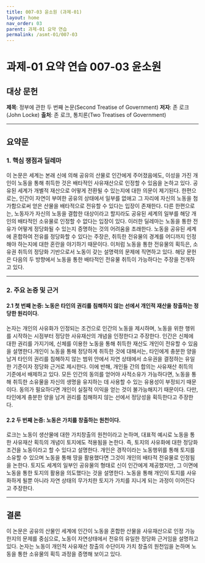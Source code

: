 ```yaml
---
title: 007-03 윤소원 (과제-01)
layout: home
nav_order: 03
parent: 과제-01 요약 연습
permalink: /asmt-01/007-03
---
```


# 과제-01 요약 연습 007-03 윤소원 

## 대상 문헌  
**제목**: 정부에 관한 두 번째 논문(Second Treatise of Government)
**저자**: 존 로크(John Locke)
**출처**: 존 로크, 통치론(Two Treatises of Government)

---

## 요약문  

### 1. 핵심 쟁점과 딜레마  
이 논문은 세계는 본래 신에 의해 공유의 산물로 인간에게 주어졌음에도, 이성을 가진 개인이 노동을 통해 취득한 것은 배타적인 사유재산으로 인정할 수 있음을 논하고 있다. 공유된 세계가 개별적 재산으로 어떻게 전환될 수 있는지에 대한 의문이 제기된다. 한편으로는, 인간이 자연이 부여한 공유의 상태에서 일부를 없애고 그 자리에 자신의 노동을 첨가함으로써 얻은 산물을 배타적으로 전유할 수 있다는 입장이 존재한다. 다른 한편으로는, 노동자가 자신의 노동을 결합한 대상이라고 할지라도 공유된 세계의 일부를 해당 개인의 배타적인 소유물로 인정할 수 없다는 입장이 있다. 이러한 딜레마는 노동을 통한 전유가 어떻게 정당화될 수 있는지 증명하는 것의 어려움을 초래한다. 노동을 공유된 세계에 혼합하여 전유를 정당화할 수 있다는 주장은, 취득한 전유물의 경계를 어디까지 인정해야 하는지에 대한 혼란을 야기하기 때문이다. 이처럼 노동을 통한 전유물의 획득은, 소유권 취득의 정당화 기반으로서 노동이 갖는 설명력의 문제에 직면하고 있다. 해당 문헌은 다음의 두 방향에서 노동을 통한 배타적인 전유물 취득이 가능하다는 주장을 전개하고 있다. 

---

### 2. 주요 논증 및 근거  

#### 2.1 첫 번째 논증: 노동은 타인의 권리를 침해하지 않는 선에서 개인적 재산을 창출하는 정당한 원리이다.
논자는 개인의 사유화가 인정되는 조건으로 인간의 노동을 제시하며, 노동을 위한 행위를 시작하는 시점부터 정당한 사유재산의 개념을 인정한다고 주장한다. 인간은 신체에 대한 권리를 가지기에, 신체를 이용한 노동을 통해 취득한 재산도 개인이 전유할 수 있음을 설명한다.개인이 노동을 통해 정당하게 취득한 것에 대해서는, 타인에게 충분한 양을 남겨 타인의 권리를 침해하지 않는 범위 안에서 자연 상태에서 소유권을 결정하는 유일한 기준이자 정당화 근거로 제시한다. 이에 반해, 개인들 간의 합의는 사유재산 취득의 기준에서 배제하고 있다. 모든 인간의 동의를 얻어야 사적소유가 가능하다면, 노동을 통해 취득한 소유물을 자신의 생명을 유지하는 데 사용할 수 있는 유용성이 부정되기 때문이다. 동의가 필요하다면 개인이 실질적 이익을 얻는 것이 불가능해지기 때문이다. 다만, 타인에게 충분한 양을 남겨 권리를 침해하지 않는 선에서 정당성을 획득한다고 주장한다. 

#### 2.2 두 번째 논증: 노동은 가치를 창출하는 원천이다.
로크는 노동이 생산물에 대한 가치창출의 원천이라고 논하며, 대표적 예시로 노동을 통한 사유재산 획득의 개념이 토지에도 적용됨을 논한다. 즉, 토지의 사유화에 대한 정당화 조건을 노동이라고 할 수 있다고 설명한다. 개인은 경작이라는 노동행위를 통해 토지를 소유할 수 있으며 노동을 통해 땅을 활용했다면 그것이 개인의 배타적 전유물로 인정됨을 논한다. 토지도 세계의 일부인 공유물의 형태로 신이 인간에게 제공했지만, 그 이면에 노동을 통한 토지의 활용을 의도했다는 것을 설명한다. 노동을 통해 개인이 토지를 사유화하게 될뿐 아니라 자연 상태의 무가치한 토지가 가치를 지니게 되는 과정이 이어진다고 주장한다. 

---

## 결론  
이 논문은 공유의 산물인 세계에 인간이 노동을 혼합한 산물을 사유재산으로 인정 가능한지의 문제를 중심으로, 노동이 자연상태에서 전유의 유일한 정당화 근거임을 설명하고 있다. 논자는 노동이 개인적 사유재산 창출의 수단이자 가치 창출의 원천임을 논하며 노동을 통한 소유물의 획득 과정을 증명해 보이고 있다. 

